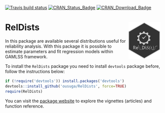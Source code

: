 [![Travis build status](https://travis-ci.org/ousuga/RelDists.svg?branch=master)](https://travis-ci.org/ousuga/RelDists)
[![CRAN\_Status\_Badge](http://www.r-pkg.org/badges/version-ago/RelDists)](https://cran.r-project.org/package=RelDists)
[![CRAN\_Download\_Badge](http://cranlogs.r-pkg.org/badges/RelDists)](https://cran.r-project.org/package=RelDists) 

# RelDists <img src="man/figures/RelDists4.3_gris.png" align="right" height="120" align="right"/>

In this package are available several distributions useful for reliability analysis. With this package it is possible to estimate parameters and fit regression models within GAMLSS framework.

To install the `RelDists` package you need to install `devtools` package before, follow the instructions below:

```r
if (!require('devtools')) install.packages('devtools')
devtools::install_github('ousuga/RelDists', force=TRUE)
require(RelDists)
```
You can visit the [package website](https://ousuga.github.io/RelDists/) to explore the vignettes (articles) and function reference. 
